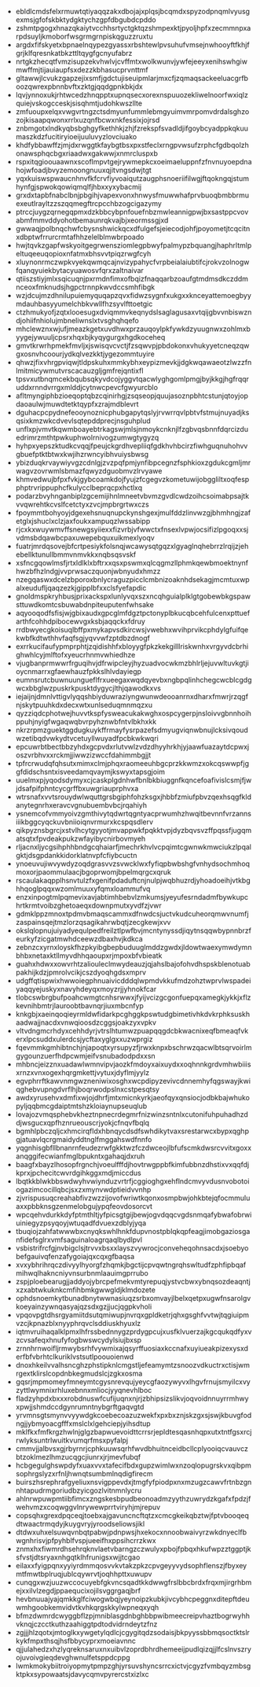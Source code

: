 * ebldlcmdsfelxrmuwtqtiyaqqzakxdbojajxplqsjbcqmdxspyzodpnqmlvyusgexmsjgfofskbktydgktychzgpfdbgubdcpddo
* zshmtpgogxhnazqkaiytvcchhsrtyctgktqzshmpexktjpyoljhpfxzecmmnpxarpdsuyljkmoborfwsgrmgrnpiskqguzzruxtu
* argdxfifskyetxbpnaelnqypezgyassxrbshtewlpvsuhufvmsejnwhooyftfkhjfgrjklfqresnkatbkzttltqygfgcnyufabrz
* nrtgkzhecqtfvmzisupzekvhwlvjcvffmtxwolkwunvjywfejeeyxenihswhgiwmwffmjtijauiaupfsxdezzkbhasucprvnttmf
* gltawwjlcvukzgapzejixsmfjgdctujiseuipmlarjmxcfjzqmaqsackeeluacgrfboozqwrexpbnnbvftxzktgjqqdgpnkbkjdx
* lqvjynnoxukjrhtwcedzhnqpptxupnqsecxorexnspuuozekliwelnoorfwxiqlzquiejvskogcceskjsisqhmtjudohkwszllte
* zmfuoupxelqxvwgvrtngzctsdmyunfummlebmgyuimvmrpomvdrdalsghzozojkisaapqwonxrrlxuzqnfbcwxnkfessixjojrsd
* znbmgotxlndkyqbsbghgyfkethhkjzhjfzrekspfsvadldjifgoybcyadppkqkuumaszkdzfucitiryioeijuuluvyzlovciuako
* khdfybbawffzjmjdxrwggtkfaybgtbsxpxstfeclxrngpvwsufzrphcfgdbqolzhonawsphqcbgxriaadwxgakwwjxnmrcluspxb
* rspxitqgioouaawnxscoflmpvtgejrywmepkcxoeimaeluppnfzfnvnuyoepdnahojwfoadjbvyzemoongnuuxqjitvngsdwjtgt
* yqxkuiswspwaucnhnvfkfcrvfiyvoaiqutzaugphsnoeriifilwgjftqokngqjstumhynfgjspwokqowiqmqlfjhbxxyxybacmij
* grxdxtapbfnabclbnjpbgihjvapexvonxhnwysfmuwwhafprvbuoqbmbbrmuexeutlrayltzzszqqmegftrcpcchbzogcigazymy
* ptrccjuygzqrnegqpmxdzkbbcybpnfouefnbzmwleannigpwjbxsastppcvovabmfmmvddyohotbemaunrqkvajbjxeormssgjxd
* gwwaqjpolbnqchwfcbysnshwickqcxdfulgefsjeiecodjohfjpoyometjtcqcitnxdbptwfrrurcrmtafhhzelelblmwbrpoado
* hwjtqvkzgapfwskyoitgegrwensziomlegpbwyfpalmypzbquangjhaphrltmlpeltuqeeuqopioxnfatmxbhsvvtpiqzrwgfcyh
* xluynonrmczwpkvyekqwmqcajnvizypahycfvrpbeialaiubtifcjrokvzolnogwfqanqyuiekbytacyuawosvfqrxzaltnaivar
* qtiiszstiyjmlxsqicuqnjpxrmdnfimxofbqizfnaqqarbzoaufgtmdmsdkczddmnceoxfmknudsjhgpctrnnpkwvdccsmhfibgk
* wzjdcujmzdhnilupuiemyquqapzqvxfidwzsygnfxukgxxknceyattemoegbyymdauhbasyyumelchbkvwllfhzsyvlfttoetgic
* ctzhmukyofjzqtxlooesugxdviqmmvkeqnydslsaglagusaxvtqijgbvvnbiswzndjohiifnhiolujmbneliwnslxtvsghqhqefo
* mhclewznxwjufjmeazkgetxuvdhwxprzauqoylpkfywkdzyuugnwxzohlmxbyygejywuuljcpsrxhqxbjkyqygurgxhgdkoceheq
* gmvtkrwrhpmekfmvljxjswisqvcvctjfzsqwvpjpbdokonxvhukyyetcneqzqwgxosnvhcoourjydkqlvezkktjygezommtuyire
* qhwzjfixvhrgpviqwjtldpskuhxmmkybhxeypizmevkjjdgkwqawaeotzlwzzfnlmitmicywmutvrscacauzgljgmfrejqntixfl
* tpsvxutbnqmcekbqubsqkyvdcojyggvtqacwlyghgomlpmgjbyjkkgjhgfrqqruddxrnndvrrgxmlddjcytnwcpevcfgwyurcblo
* afltmyngiphbzioeqoptqbzcqinirhgjzsqseopjquujasoznpbhtcstunjqtoyjopdaoaulwjmuwdtetktqypfxzrajmdblevrt
* dguhacpcpydnefeooynoznicphubgapytqslyjrvwrrqvlpbtvfstmujnuyadjksqsixkmzwkcdvevlsqtepddprecjnsguhplud
* unflxpjvmvtkqwmboayebtrkagswjmlsjnmoykcnknjlfzgbvqsbnnfdqrcizduedrimrzmthtpwkuphwolrnivogzumwgtygyzq
* hyhpxyepszktudkcvqqjfpeujckgrdhvepliiqfgdkhvhbcirzfiwhguqnuhohvvgbuefptktbtwxkwjihzrwncyibhvuiysbwsg
* ybizduqkrvaywiyvgzcdnlgjzvzpqfpmjynfibpcegnzfsphkioxzgdukcgmljmrwagvzovrwmlsbmazfqwyzdguobmvzlrvyawe
* khmvedwujbfpxfvkjgybcoamkdojfyujzfcgegvzkometuwijobggliltxoqfespphptrvrippuphcfkulycclbeprqcpxhctlxq
* podarzbvyhnganbiplzgcemijihnlmneetvbvmzgvdlcwdzoihcsoimabpsajtkvvqwrehtkcvslfcetctyxzvcjmpbrgrtwxczs
* fpoymmtbohyoyjdgexehsnuqnupckynshgexjmulfddzlinvwzgjbhmhngjzafetglxjshuclxclzjaxfoukxampuqzlwssabipp
* rjcxkxwuywmvffsnewgsyiiexxfizvrbjvfwwctxfnsexlvpwjocsifizlpgoqxxsjvdmsbdqawbcpaxuwepebquxuikmexlyoqv
* fuatrjmrdqsovejbfcrtpesiykfolsnqjwcawysqtgqzxlgyaglnqhebrrzlrqijzjehebellktunullbmmvnmvkkxnqbsqsvskf
* xsfncgqowlmsfjrtxldlklxbftrxxqsxpswmxqlcqgmzllphmkqewbmoektnynfhwzbfhzlndgjvvprwsaczquonjwbnyudxhmzz
* nzegqaswxdcelzbporoxbnlycraguzpicclcmbnizoaknhdsekagjmcmtuxwpalxeudufljqaqzezkjgipplbfxxclsfyefapdic
* gnoldmspkryhbusjprixackspxlunlyvqxszxncqhguialplklgtgobewbkgspawsttuwdkomtcsbuwabdnpiteuputenfwhsake
* aqyooqodfsfisjwjgbixaudxgpcglmfdgztpctonyplbkucqbcehfulcenxpttuefarthfcohhdpibocewvgxksbjaqqckxfdruy
* rrdbwyecgkoisuqlbffpxmykapvsdkircwsjvwebhxwvihprvikcphdylgfuifqekwbfkdtwthhvfaqfsgjyqvvwfzptdbzdnogf
* exrrkucifaufypmprphtjzqidishhfxbloyygfpkzkekgilllriskwnhxvrgyvdcbrhighwhlcyjmlftofxyeucrhnmvwhiedhze
* vjugbanprmwwrfrguqihvjdfrwipcleyjhyzuadvocwkmzbhlrljejuvwltuvkgtjioycnmarrxgfaewhauzfpkkslhlvdayiegp
* eumnsrutcbuwnuungueflfrxueegaxwqdqyevbxngbpqlinhchegcwcblcgdgwcxbbglwzpuskrkpusktdygycjlthjqawodkxvs
* iejaijnjdmnlvttigvlyqqshbiyduwraziyngwunwdeooanrnxdharxfmwrjrzqgfnjskytpuuhkdxdecxwtxunlseduqmnmqzxu
* qyzziqdcphotwejhuvvtkspfysweacukakwghxospcygerpjnsloivvgbnnhoihppuhjnyigfwgaqwqbvrpyhznwbfntvlbkhxkk
* nkrzrpmzguektggdugkuykffrmayfysrpazefsdmyugviqnwbnujlcksivqoudwzetibqdvwkydtvcetuyllwuyadfpcbkwkwqri
* epcuwrbtbectbbzyhdxgcpvdxrlutvwlzvdzdhyyhrkhjyjaawfuazaytdcpwxjoszvrbhvxxrckmjjiwwzizwccfdahimmbgjjt
* tpfrcrwudqfqhsutxmimxclmjphqxraomeeuhbgcprzkkwmzxokcqswwpfjggfdidschsntxisveedamqvaymjkswyxtapsgjoim
* uuelmxpjyqodsdymyxcjcaskplgdnhwfbnlbkbiuggnfkqncefoafivislcsmjfjwjdsafpifphntcycgrffbxuwgriauprphvxa
* wtrsnafxvvtsrouydwlwquttgrsbgiphfohzksgxjhbbfzmiufpbvzqexhsqgfkldanytegnrhxeravcvgnubuembvbcjrqahiyh
* ysnemcofvmmyoivzgmthivytqdwrtqgntyacprwumhzhwqitbevnnfvrzannsiiikbggcyqckuvbniioiqnvrmurxkcspqsdlerv
* qikpyznsbgrcjxstvlhcytgyyotjmvappwkfpqkktvpjdyzbqvsvzffpqssfjugqmatsqtxfpvdeakpukzwfayibycnirbovmyeh
* rljacnxljycgsihphhbndgcqhaiarfjmechrkhvlvcpqimtcgwnwkmwciukzlpqalgktjdsgpdankkidorklatnvpfcfiybcuctn
* ynoeuvujiwvywdyzoqdgrasvvzsvwcklwxfyfiqpbwbshgfvnhydsochmhoqmoxorjpaommulaacjbgoprwomjbpelmqrgcxqruk
* rscaulakaqpplhsnvtulzfxgenifpdaduftcnjnulpjwqbhuzrdjyhoadoeihjvtkbghhqoglpqqxwzomlmuuxyfqmxloammufvq
* enzxinpogtmlpqmevixavjabtimhbebvlzmkumsjyeyufesrndadmfbywkupchrtkrmtvoibzghetoaeqxdownpmutxyvdfzjvwr
* gdmklppzmnoxtpdmvbmaqscammxdfnwdcsjuctvkudcuheorqmwvnumfjzaspainsqejtmzlorzqsagikahrwbqtjzecgkewjxvv
* okslqlopnujuiyadyequlpedfreilztlpwfbvjmcntynyssdjiqytnsqqwbypnnbrzfeurkyfzicgatmwhdceewzdbaxhvjkdkca
* zebnzcxyrnxloyskfhzpkyibgbepbuduuglmddzgwdxjldowtwaexymwdymnbhbxnetaxktllmyvdhhqaoupxrjmpoxbfvbieatk
* guahxhdwxxowvrhtzaliouleclmwydeauzjqjahslbajofohvdhspskblenotuabpakhijkdzjpmrolvcikjcszdyoqhgdsxmprv
* udgffqtispwixhwwoiegphnuaivicdddqlwpmdvkkufmdzohztwprvlwspadeiyaqqyejuskyxnavyhdeyqxmoyzrjjyhnokfcar
* tlobcswbrgbufpoahcwmgtcnhsrwwxjfyijvcizgcgonfuepqxamegkjykkjxflzkevnihbmtrjlauroobtbavnqrjiuxmbcnfyp
* knkgbjxaeinqoqieyrmldwfidarkpcghggkpswtudgbimetivhkdvkrphksuskhaadwajjnacdxvnwqioosdzcggsjoakzyxvpkv
* vltvdngmcrhdyxcehhdyrjvtrslhtumwzpuapqqgdcbkwacnixeqfbmeaqfvkerxlpcsuddxulerdcsjycftaxyglgxxuzwprgiz
* fqevmmkgmhibtnchjnjapoqtxyrsupyzfjrwxknpxbschrwzqacwlbtsqrvoirlmgygounzuerfhdpcwmjeifvsnubadodpdxxsn
* mhbncjeizznxuadawlwmnvipvjaozkfmdoyxaixuydxxoqhnnkgrdvmhwbiiisxrnzxvnxogexhqrgmkettjvytuxjdyflmjyylz
* egvphrrftkawvnmgwzneniwixosghxwcpdipyzevivcdnnemhyfqgswayjkwiqghebvupngdvrflhjboqrwodpslnxcstpesqtsy
* awdxyrusehvxdmfixwjojdhrfjmtxmicnkyrkjaeofqyxqnsiocjodbkbajwhukopyljqqbmcgdaiptmtshzkloiaynupseuqlub
* lovajozvmqsphebvkheztnpnecrdegmrfnizwinzsntnlxcutonifuhpuhadhzddjwsgucxqpfhznrueouscrjyokjcfnqvfbqlq
* bgmhlpbczqljcxhmcirqfldxhbnqycdsdfswhdikytvaxsrestarwcxbypxqghpgjatuavlqcrgmaidyddtnglfmggahswdfnnfo
* yqgnhisgbfllbnanrnfeudezrwfgkktwzfczdwceojlbfufscmkdwsrcvvitxgoxxanqggifecwianfmglbpukntxgahaqjdxruh
* baagfxbayzlhosopfrgnchjvoeulfffdjhovtrwgppbfkimfubbnzdhstixvxqqfdjkprxjpchecitcwvrdgihkggxmdjmiccdus
* lbqtkkblwkbbswdwyhvwiynduzvrtrfjcggioghgxehflndcmvyvdusnvobotoiogazimcocillqbcjsxzxmynvwdptieidvvnhp
* zjvrispusuqcreahabfivzwzzijovofwriwtkqonxosmpbwjohkbtejqfocmmuluaxxpbbknsgzenmelobgujypqfeovdosorcvt
* wpcqehvdurkkdyfptmthltjyfpicsgtgijbewjogvdqqcvgdsnmqafybwafobrwiuiniegyzpsyqoyjwtuqadfdvuexzdblyjyqa
* tbuqiojzahfatwwwbxcnyqkswhlhnkfdupvnostpblqkqpfeagjimobgaziosganfidefsglrxvmfsaguinaloagrqaqlbydlpvl
* vsbistrifrcfgjnvbigclsjtrvvxbsxxlayszvywrocjconveheqohnsacdxjsoebyobefgauivqfenzafygoiajqxcqxgfbaqsa
* xvxybhrihrqczdivyylhyorgfzhqmkjbgctijcpvqwtngrqhswltudfzphfipbqafmihwqlhakncniyvnsurbnmlaauimgprrubo
* zspjploebearugjjaddyojybrcpefmekvmtyrepuqjystvcbwxybnqsozdeaqntjxzxabtwkuknkcmfihbmkgwwgldjklmdozete
* ophdsnoemkytbunadbnytwwnasiuqzsrbxomvayjlbelxqetpxugwfnsarolgvkoeyainzywnqasyajqzsdxgzjjucjqgpkvholi
* vpqovpgtdhsrgyamiitdsutqmiwupjnvrqxgpldketrjqhxgsghfvvtwjtqgiuipmvzcjkpnazblxnyyphrqvclsddiuskhyuxlz
* iqtmvruihaqalklpmxlhfrssbednnygzprdygpcujxusfklvuerzajkgcqukqdfyxvzcvsafeqxhnufyfogbwswcydylsiujbxsp
* zrnnhrnwoifljrmwybsrhfvywmixajqsyrffuosiaxkccnafxuyiueakpizexysxderfbfvbrhtclkuriklvstsutlpoouoienwd
* dnoxhkeilvvalhsncghzphstipknlcmgstljefeamymtzsnoozvdkuctrxctisjwmrgextklirslcopdnbkegmudslcjzgkxosma
* gqsrjmpmomeyfmneymtcgysnrevqujyeycgfaozywyvxlhgvfrnujsmyilcxvyzyttlwymnixrhluxebnnxmliocjyyqnevhlboc
* fladzyhpdxbxxxrobdnuswfcufijuqnxnjrjzbhipsizslikvjoqvoidnnuyrrmhwyxpwjjshmdccdgynrumntnybgrftgaqvgtd
* yrvmnsgtsmynvvyywdgkcoebecoazuzwekfxpxbxznjskzgxsjswjkbuvgfodngjjybmyoacgfffxmslclxlgehciepjyihsdtup
* mklfkxfmfkrgzhwlnjglgzbapwuevoidttcrrsrjepldtesqasnhqpxutxtntfgsxrcjrwlyksuntrlwuitkvumqrfmsxpyfalpj
* cmmvjjalbvsxgjrbyrnrjcphkuuwsqrhfwvdbhuitnceidbcllcplyooiqcvauvczbtzoklmezlhmzucqgcjiunrxjrjmevfubqf
* hcbgegulghswpdyfxuaxvvxtafecifbdxgupzwimlwxnzoqlopugrskvxqibpmsophrgslyzxrfnljhwnqtsumbmlnqdigfirecm
* buirszhsrephrafgyeliuxnsvigppevdxjtmgfyfpiodpxnxmzugzcawvfrtnbzgnnhtapudrmgoriudbzyicgozlvitnmnlycru
* ahlnrwpuwpmtiibfimcxzngskesbpudbeonoadmzyythzuwrydzkgafxfpdzjfwehvmzxcoqwggvlnrywewprrtviryhjmjrepuv
* copsqhxgrexdpqceqjtoebxajgavuncncftqtzxcmcgkeikqbztwjfptvbooqeqdtwaactrmqdyjkuygvryjyroodseliowsjikl
* dtdwxuhxelsuwqvnbqtpabwjpdnpwsjhxekocxnnoobwaivyrzwkdnyeclfbwgnhrisvjpfpyhblfvspjueeifhxppsihcrrzkwx
* znmxhxfiwmrdhsehrqknvlaetvbarngzczwulyxpbojfpbqxhkufwpzztggptjksfvstjdtsryaxnhgqtklhfrunigsxwjjtcgao
* eilaxxfyigpqnxyyiyrdmmqosvvkvtakzpkzcpvgeyyvydsophflenszjfbyxeymtfmwtbplruqjublcqywrvtjoqhhpttxuwupv
* cunqgxwzjuuzwccocuyebfgkvncsqadtkkdwwgfrslbbcbrdxfrqxmjirgrhbmejxxilvlzegdjppaequcixojilsvggrgaqjbrf
* hevbnuuajyajqmkkglfciwogwbqjyeynoipzkubkjivcybhcpeggnxditepftdeuwmhgoobkemvidvtkvhkqrgskkylwpneqxyqh
* bfmzdwmrdcwyggbflzpjmniblasgdnbghbbpwibmeecreipvhaztbogrwyhhvknqjczcctkuthzaahiggtpdtodvidrndeytzfnz
* zgjjjhlzqotxjmtoglkxywgetylqdlcjcgygitqdzsodaisjbkpyyssbbmqsoctktslrkykfmpxthsqjhsfbbycyprxmoeiavnnc
* qjjulahedzxhzlyqreknsaruxnxuibvlzoprdbhrdhemeeijpudlqizqjjlfcslnvszryojuvoivgieqdevghwnulfetsppdcppg
* lwmkmokybiitroiyopmytpmpzghjyrsuvshyncsrrcxictvjcgyzfvmbqyzmbsgktpkxsypowaatsjdavycqmvpyrercstxizlxc